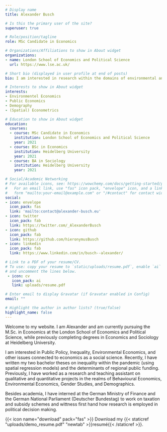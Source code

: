 ```yaml
---
# Display name
title: Alexander Busch

# Is this the primary user of the site?
superuser: true

# Role/position/tagline
role: MSc Candidate in Economics

# Organizations/Affiliations to show in About widget
organizations:
- name: London School of Economics and Political Science
  url: https://www.lse.ac.uk/

# Short bio (displayed in user profile at end of posts)
bio: I am interested in research within the domains of environmental and public economics, as well as demography and (spatial) econometrics. 

# Interests to show in About widget
interests:
- Environmentel Economics
- Public Economics
- Demography
- (Spatial) Econometrics

# Education to show in About widget
education:
  courses:
  - course: MSc Candidate in Economics
    institution: London School of Economics and Political Science
    year: 2021
  - course: BSc in Economics
    institution: Heidelberg University
    year: 2021
  - course: BA in Sociology
    institution: Heidelberg University
    year: 2021

# Social/Academic Networking
# For available icons, see: https://wowchemy.com/docs/getting-started/page-builder/#icons
#   For an email link, use "fas" icon pack, "envelope" icon, and a link in the
#   form "mailto:your-email@example.com" or "/#contact" for contact widget.
social:
- icon: envelope
  icon_pack: fas
  link: 'mailto:contact@alexander-busch.eu'
- icon: twitter
  icon_pack: fab
  link: https://twitter.com/_AlexanderBusch
- icon: github
  icon_pack: fab
  link: https://github.com/hieronymusBusch
- icon: linkedin
  icon_pack: fab
  link: https://www.linkedin.com/in/busch--alexander/

# Link to a PDF of your resume/CV.
# To use: copy your resume to `static/uploads/resume.pdf`, enable `ai` icons in `params.toml`, 
# and uncomment the lines below.
 - icon: cv
   icon_pack: ai
   link: uploads/resume.pdf

# Enter email to display Gravatar (if Gravatar enabled in Config)
email: ""

# Highlight the author in author lists? (true/false)
highlight_name: false
---
```


Welcome to my website. I am Alexander and am currently pursuing the M.Sc. in Economics at the London School of Economics and Political Science, while previously completing degrees in Economics and Sociology at Heidelberg University. 

I am interested in Public Policy, Inequality, Environmental Economics, and other issues connected to economics as a social science. Recently, I have written my two bachelor theses on inequality within the pandemic (using spatial regression models) and the determinants of regional public funding. Previously, I have worked as a research and teaching assistant on qualitative and quantitative projects in the realms of Behavioural Economics, Environmental Economics, Gender Studies, and Demographics. 

Besides academia, I have interned at the German Ministry of Finance and the German National Parliament (Deutscher Bundestag) to work on taxation and subsidy schemes and wittness first hand how research is employed in political decision making. 


{{< icon name="download" pack="fas" >}} Download my {{< staticref "uploads/demo_resume.pdf" "newtab" >}}resumé{{< /staticref >}}.
